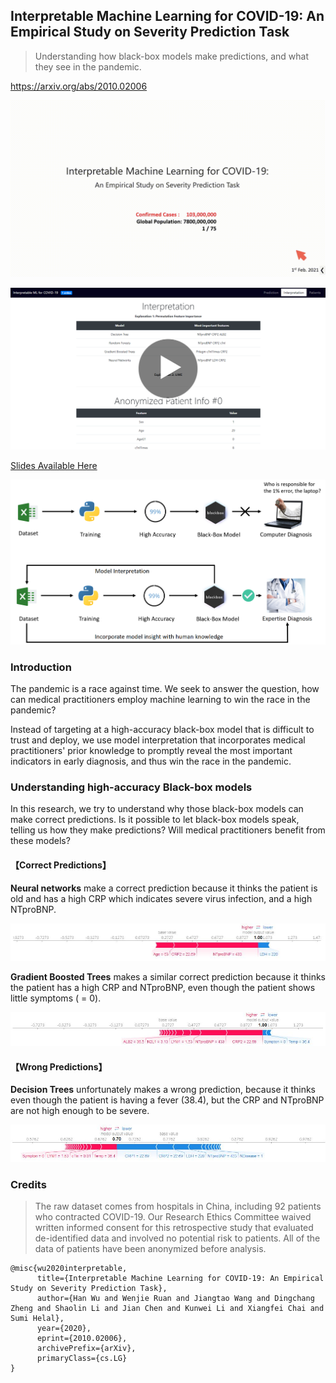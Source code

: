 ## Interpretable Machine Learning for COVID-19: An Empirical Study on Severity Prediction Task

> Understanding how black-box models make predictions, and what they see in the pandemic.

https://arxiv.org/abs/2010.02006

![](doc/video.gif)

<a href="https://youtu.be/klOPynfwVmI"><img src="doc/video.png"></a>

[Slides Available Here](https://github.com/wuhanstudio/interpretable-ml-covid-19/blob/master/Interpretable-ml-covid19.pdf)

![Introduction](./doc/intro.png)

### Introduction

The pandemic is a race against time. We seek to answer the question, how can medical practitioners employ machine learning to win the race in the pandemic?  

Instead of targeting at a high-accuracy black-box model that is difficult to trust and deploy, we use model interpretation that incorporates medical practitioners' prior knowledge to promptly reveal the most important indicators in early diagnosis, and thus win the race in the pandemic.  

### Understanding high-accuracy Black-box models

In this research, we try to understand why those black-box models can make correct predictions. Is it possible to let black-box models speak, telling us how they make predictions? Will medical practitioners benefit from these models?  

#### 【Correct Predictions】

**Neural networks** make a correct prediction because it thinks the patient is old and has a high CRP which indicates severe virus infection, and a high NTproBNP.  

![](./doc/shap_nn_5.jpg)

**Gradient Boosted Trees** makes a similar correct prediction because it thinks the patient has a high CRP and NTproBNP, even though the patient shows little symptoms ( = 0).

![](./doc/shap_xgb_5.jpg)

#### 【Wrong Predictions】

**Decision Trees** unfortunately makes a wrong prediction, because it thinks even though the patient is having a fever (38.4), but the CRP and NTproBNP are not high enough to be severe.

![](./doc/shap_rf_5.jpg)

### Credits

> The raw dataset comes from hospitals in China, including 92 patients who contracted COVID-19. Our Research Ethics Committee waived written informed consent for this retrospective study that evaluated de-identified data and involved no potential risk to patients. All of the data of patients have been anonymized before analysis.


```
@misc{wu2020interpretable,
      title={Interpretable Machine Learning for COVID-19: An Empirical Study on Severity Prediction Task}, 
      author={Han Wu and Wenjie Ruan and Jiangtao Wang and Dingchang Zheng and Shaolin Li and Jian Chen and Kunwei Li and Xiangfei Chai and Sumi Helal},
      year={2020},
      eprint={2010.02006},
      archivePrefix={arXiv},
      primaryClass={cs.LG}
}
```

